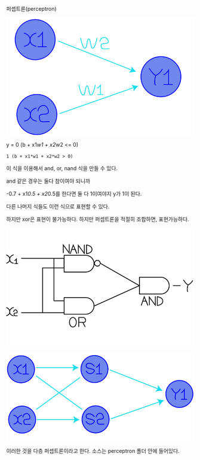 퍼셉트론(perceptron)

![perceptron](https://github.com/Danden1/deep_learning_study/blob/master/perceptron/1.jpg)

y = 0 (b + x1*w1 + x2*w2 <= 0)

    1 (b + x1*w1 + x2*w2 > 0)

이 식을 이용해서 and, or, nand 식을 만들 수 있다.


and 같은 경우는 둘다 참이여야 되니까 

-0.7 + x1*0.5 + x2*0.5를 한다면 둘 다 1이여야지 y가 1이 된다.

다른 나머지 식들도 이런 식으로 표현할 수 있다.

하지만 xor은 표현이 불가능하다. 하지만 퍼셉트론을 적절히 조합하면, 표현가능하다.

![xor](https://github.com/Danden1/deep_learning_study/blob/master/perceptron/3.jpg)

![erceptron](https://github.com/Danden1/deep_learning_study/blob/master/perceptron/2.jpg)


이러한 것을 다층 퍼셉트론이라고 한다. 소스는 perceptron 폴더 안에 들어있다.
